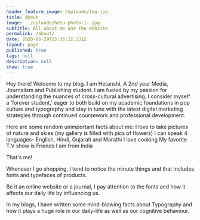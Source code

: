 ```yaml
---
header_feature_image: /uploads/log.jpg
title: About
image: ../uploads/hetu-photo-1-.jpg
subtitle: All about me and the website
permalink: /about/
date: 2020-06-29T15:36:12.231Z
layout: page
published: true
tags: null
description: null
show: true
---
```

Hey there! Welcome to my blog. I am Hetanshi, A 2nd year Media, Journalism and Publishing student. I am fueled by my passion for understanding the nuances of cross-cultural advertising. I consider myself a ‘forever student,’ eager to both build on my academic foundations in pop culture and typography and stay in tune with the latest digital marketing strategies through continued coursework and professional development.

Here are some random unimportant facts about me:
I love to take pictures of nature and skies (my gallery is filled with pics of flowers)
I can speak 4 languages- English, Hindi, Gujarati and Marathi
I love cooking 
My favorite T.V show is Friends
I am from India

That's me! 

Whenever I go shopping, I tend to notice the minute things and that includes fonts and typefaces of products. 

Be it an online website or a journal, I pay attention to the fonts and how it affects our daily life by influencing us.

In my blogs, I have written some mind-blowing facts about Typography and how it plays a huge role in our daily-life as well as our cognitive behaviour. 



 

